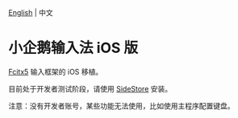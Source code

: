 [English](README.md)
|
中文

# 小企鹅输入法 iOS 版

[Fcitx5](https://github.com/fcitx/fcitx5) 输入框架的 iOS 移植。

目前处于开发者测试阶段，请使用 [SideStore](https://github.com/SideStore/SideStore) 安装。

注意：没有开发者账号，某些功能无法使用，比如使用主程序配置键盘。
